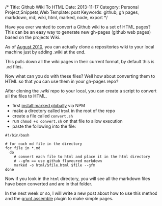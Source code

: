 /*
Title: Github Wiki To HTML
Date: 2013-11-17
Category: Personal Project,Snippets,Web
Template: post
Keywords: github, gh pages, markdown, md, wiki, html, marked, node, export
*/

Have you ever wanted to convert a Github wiki to a set of HTML pages? This can be an easy way to generate new gh-pages (github web pages) based on the projects Wiki.

As of [August 2010](https://github.com/blog/699-making-github-more-open-git-backed-wikis), you can actually clone a repositories wiki to your local machine just by adding .wiki at the end.

This pulls down all the wiki pages in their current format, by default this is `.md` files.

Now what can you do with these files? Well how about converting them to HTML so that you can use them in your gh-pages repo?

After cloning the *.wiki* repo to your local, you can create a script to convert all the files to HTML.

* first [install marked globally](https://github.com/chjj/marked) via NPM
* make a directory called `html` in the root of the repo
* create a file called `convert.sh`
* run `chmod +x convert.sh` on that file to allow execution
* paste the following into the file:

```shell
#!/bin/bash

# for each md file in the directory
for file in *.md
  do
    # convert each file to html and place it in the html directory
    # --gfm == use github flavoured markdown
    marked -o html/$file.html $file --gfm
done
```

Now if you look in the `html` directory, you will see all the markdown files have been converted and are in that folder.

In the next week or so, I will write a new post about how to use this method and the [grunt assemble](https://github.com/assemble/assemble) plugin to make simple pages.
